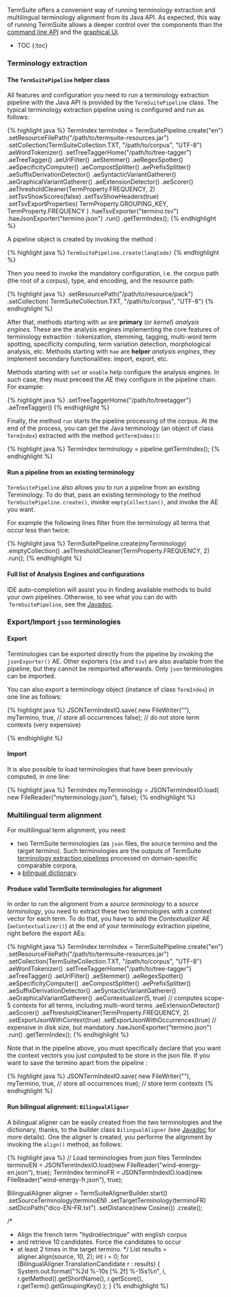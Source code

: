 TermSuite offers a convenient way of running terminology extraction and multilingual terminology alignment from its Java API. As expected, this way of running TermSuite allows a deeper control over the components than the [command line API](/documentation/command-line-api/) and the [graphical UI]().

* TOC
{:toc}

### Terminology extraction

#### The `TermSuitePipeline` helper class

All features and configuration you need to run a terminology extraction pipeline with the Java API is provided by the `TermSuitePipeline` class. The typical terminology extraction pipeline using is configured and run as follows:

{% highlight java %}
TermIndex termIndex = TermSuitePipeline.create("en")
		.setResourceFilePath("/path/to/termsuite-resources.jar")
		.setCollection(TermSuiteCollection.TXT, "/path/to/corpus", "UTF-8")
		.aeWordTokenizer()
		.setTreeTaggerHome("/path/to/tree-tagger")
		.aeTreeTagger()
		.aeUrlFilter()
		.aeStemmer()
		.aeRegexSpotter()
		.aeSpecificityComputer()
		.aeCompostSplitter()
		.aePrefixSplitter()
		.aeSuffixDerivationDetector()
		.aeSyntacticVariantGatherer()
		.aeGraphicalVariantGatherer()
		.aeExtensionDetector()
		.aeScorer()
		.aeThresholdCleaner(TermProperty.FREQUENCY, 2)
		.setTsvShowScores(false)
		.setTsvShowHeaders(true)
		.setTsvExportProperties(
				TermProperty.GROUPING_KEY,
				TermProperty.FREQUENCY
			)
		.haeTsvExporter("termino.tsv")
		.haeJsonExporter("termino.json")
		.run()
		.getTermIndex();
{% endhighlight %}

A pipeline object is created by invoking the method :

{% highlight java %}
 `TermSuitePipeline.create(langCode)`
{% endhighlight %}

Then you need to invoke the mandatory configuration, i.e. the corpus path  (the root of a  corpus), type, and encoding, and the resource path:

{% highlight java %}
 .setResourcePath("/path/to/resource/pack")
 .setCollection(
		 TermSuiteCollection.TXT,
		 "/path/to/corpus", "UTF-8")
  {% endhighlight %}

After that, methods starting with `ae` are **primary** (or *kernel*) *analysis engines*. These are the analysis engines implementing the core features of terminology extraction : tokenization, stemming, tagging, multi-word term spotting, specificity computing, term variation detection, morphological analysis, etc. Methods starting with `hae` are **helper** *analysis engines*, they implement secondary functionalities: import, export, etc.

Methods starting with `set` or `enable` help configure the analysis engines. In such case, they must preceed the AE they configure in the pipeline chain. For example:

{% highlight java %}
.setTreeTaggerHome("/path/to/treetagger")
.aeTreeTagger()
{% endhighlight %}

Finally, the method `run` starts the pipeline processing of the corpus. At the end of the process, you can get the Java terminology (an object of class `TermIndex`) extracted with the method `getTermIndex()`:

{% highlight java %}
TermIndex terminology = pipeline.getTermIndex();
{% endhighlight %}

#### Run a pipeline from an existing terminology

`TermSuitePipeline` also allows you to run a pipeline from an existing Terminology. To do that, pass an existing terminology to the method `TermSuitePipeline.create()`, invoke `emptyCollection()`, and invoke the AE you want.

For example the following lines filter from the terminology all terms that occur less than twice:

{% highlight java %}
TermSuitePipeline.create(myTerminology)
		.emptyCollection()
		.aeThresholdCleaner(TermProperty.FREQUENCY, 2)
		.run();
{% endhighlight %}


#### Full list of Analysis Engines and configurations

IDE auto-completion will assist you in finding available methods to build your own pipelines. Otherwise, to see what you can do with  `TermSuitePipeline`, see the [Javadoc](http://www.javadoc.io/doc/fr.univ-nantes.termsuite/termsuite-core/{{site.termsuite.version}}).

### Export/Import `json` terminologies

#### Export

Terminologies can be exported directly from the pipeline by invoking the `jsonExporter()` AE. Other exporters (`tbx` and `tsv`) are also available from the pipeline, but they cannot be reimported afterwards. Only `json` terminologies can be imported.

You can also export a terminology object (instance of class `TermIndex`) in one line as follows:

{% highlight java %}
JSONTermIndexIO.save(
		new FileWriter(""),
		myTermino,
		true, 	// store all occurrences
		false); // do not store term contexts (very expensive)

{% endhighlight %}

#### Import


It is also possible to load terminologies that have been previously computed, in one line:

{% highlight java %}
TermIndex myTerminology = JSONTermIndexIO.load(
				new FileReader("myterminology.json"),
				false);
{% endhighlight %}

### Multilingual term alignment

For multilingual term alignment, you need:

 * two TermSuite terminologies (as `json` files, the source termino and the target termino). Such terminologies are the outputs of TermSuite [terminology extraction pipelines](/documentation/command-line-api/#termino) processed on domain-specific comparable corpora,
 * a [bilingual dictionary](/documentation/resources/#dictionary).

#### Produce valid TermSuite terminologies for alignment

In order to run the alignment from a *source terminology* to a *source terminology*, you need to extract these two terminologies with a context vector for each term. To do that, you have to add the *Contextualizer* AE (`aeContextualizer()`) at the end of your terminology extraction pipeline, right before the export AEs:   

{% highlight java %}
TermIndex termIndex = TermSuitePipeline.create("en")
		.setResourceFilePath("/path/to/termsuite-resources.jar")
		.setCollection(TermSuiteCollection.TXT, "/path/to/corpus", "UTF-8")
		.aeWordTokenizer()
		.setTreeTaggerHome("/path/to/tree-tagger")
		.aeTreeTagger()
		.aeUrlFilter()
		.aeStemmer()
		.aeRegexSpotter()
		.aeSpecificityComputer()
		.aeCompostSplitter()
		.aePrefixSplitter()
		.aeSuffixDerivationDetector()
		.aeSyntacticVariantGatherer()
		.aeGraphicalVariantGatherer()
		.aeContextualizer(5, true) // computes scope-5 contexts for all terms, including multi-word terms
		.aeExtensionDetector()
		.aeScorer()
		.aeThresholdCleaner(TermProperty.FREQUENCY, 2)
		.setExportJsonWithContext(true)
		.setExportJsonWithOccurrences(true) // expensive in disk size, but mandatory
		.haeJsonExporter("termino.json")
		.run()
		.getTermIndex();
{% endhighlight %}

Note that in the pipeline above, you must specifically declare that you want the context vectors you just computed to be store in the json file. If you want to save the termino apart from the pipeline :

{% highlight java %}
JSONTermIndexIO.save(
		new FileWriter(""),
		myTermino,
		true, 	// store all occurrences
		true); // store term contexts
{% endhighlight %}

#### Run bilingual alignment: `BilingualAligner`

A bilingual aligner can be easily created from the two terminologies and the dictionary, thanks, to the builder class `BilingualAligner` (see [Javadoc]({{site.javadoc}}) for more details). One the aligner is created, you performe the alignment by invoking the `align()` method, as follows:

{% highlight java %}
// Load terminologies from json files
TermIndex terminoEN = JSONTermIndexIO.load(new FileReader("wind-energy-en.json"), true);
TermIndex terminoFR = JSONTermIndexIO.load(new FileReader("wind-energy-fr.json"), true);


BilingualAligner aligner = TermSuiteAlignerBuilder.start()
		.setSourceTerminology(terminoEN)
		.setTargetTerminology(terminoFR)
		.setDicoPath("dico-EN-FR.txt")
		.setDistance(new Cosine())
		.create();


/*
 * Align the french term "hydroélectrique" with english corpus
 * and retrieve 10 candidates. Force the candidates to occur
 * at least 2 times in the target termino.
 */
 List<TranslationCandidate> results = aligner.align(source, 10, 2);
 int i = 0;
 for (BilingualAligner.TranslationCandidate r : results) {
	 System.out.format("%2d %-10s [%.2f] %-15s%n",
			 i,
			 r.getMethod().getShortName(),
			 r.getScore(),
			 r.getTerm().getGroupingKey()
		 );
 }
{% endhighlight %}
